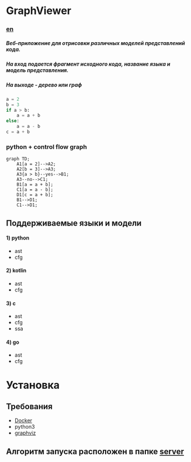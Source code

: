 # GraphViewer
### [en](./READMEENG.md)
##### Веб-приложение для отрисовки различных моделей представлений кода.
##### На вход подается фрагмент исходного кода, название языка и модель представления.
##### На выходе - дерево или граф
```python
a = 2
b = 3
if a > b:
    a = a + b
else:
    a = a - b
c = a + b

```
### python + control flow graph
```mermaid
graph TD;
    A1[a = 2]-->A2;
    A2[b = 3]-->A3;
    A3{a > b}--yes-->B1;
    A3--no-->C1;
    B1[a = a + b];
    C1[a = a - b];
    D1[c = a + b];
    B1-->D1;
    C1-->D1;
```
## Поддерживаемые языки и модели
#### 1) python
- ast
- cfg
#### 2) kotlin
- ast
- cfg
#### 3) c
- ast
- cfg
- ssa
#### 4) go
- ast
- cfg
# Установка

## Требования
- [Docker](https://www.docker.com/get-started/)
- python3
- [graphviz](https://graphviz.org/)

## Алгоритм запуска расположен в папке [server](./server/readme.md)
